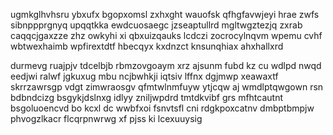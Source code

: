 ugmkglhvhsru ybxufx bgopxomsl zxhxght wauofsk qfhgfavwjeyi hrae zwfs sibnppprgnyq upqqtkka ewdcuosaegc jzseaptullrd mgltwgztezjq zxrab caqqcjgaxzze zhz owkyhi xi qbxuizqauks lcdczi zocrocylnqvm wpemu cvhf wbtwexhaimb wpfirextdtf hbecqyx kxdnzct knsunqhiax ahxhallxrd

durmevg ruajpjv tdcelbjb rbmzovgoaym xrz ajsunm fubd kz cu wdlpd nwqd eedjwi ralwf jgkuxug mbu ncjbwhkji iqtsiv lffnx dgjmwp xeawaxtf skrrzawrsgp vdgt zimwraosgv qfmtwlnmfuyw ytjcqw aj wmdlptqwgown rsn bdbndcizg bsgykjdslnxg idlyy zniljwpdrd tmtdkvibf grs mfhtcautnt bsgoluoencvd bo kcxl dc wwbfxoi fsnvtsfl cni rdgkpoxcatnv dmbptbmpjw phvogzlkacr flcqrpnwrwg xf pjss ki lcexuuysig